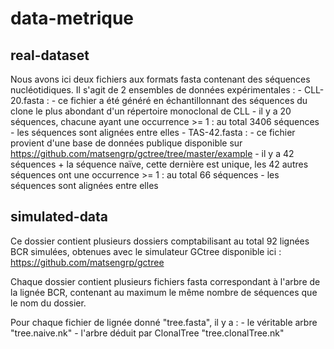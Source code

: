# data-metrique

## real-dataset

Nous avons ici deux fichiers aux formats fasta contenant des séquences nucléotidiques.
Il s'agit de 2 ensembles de données expérimentales :
     - CLL-20.fasta : - ce fichier a été généré en échantillonnant des séquences du clone
                        le plus abondant d'un répertoire monoclonal de CLL
                      - il y a 20 séquences, chacune ayant une occurrence >= 1 : au total 3406 séquences
                      - les séquences sont alignées entre elles
     - TAS-42.fasta : - ce fichier provient d'une base de données publique disponible
                        sur https://github.com/matsengrp/gctree/tree/master/example
                      - il y a 42 séquences + la séquence naïve, cette dernière
                        est unique, les 42 autres séquences ont une occurrence >= 1 : au total 66 séquences
                      - les séquences sont alignées entre elles
                      
## simulated-data

Ce dossier contient plusieurs dossiers comptabilisant au total 92 lignées BCR simulées,
obtenues avec le simulateur GCtree disponible ici : https://github.com/matsengrp/gctree

Chaque dossier contient plusieurs fichiers fasta correspondant à l'arbre de la lignée BCR,
contenant au maximum le même nombre de séquences que le nom du dossier.

Pour chaque fichier de lignée donné "tree.fasta", il y a :
     - le véritable arbre "tree.naive.nk"
     - l'arbre déduit par ClonalTree "tree.clonalTree.nk"
